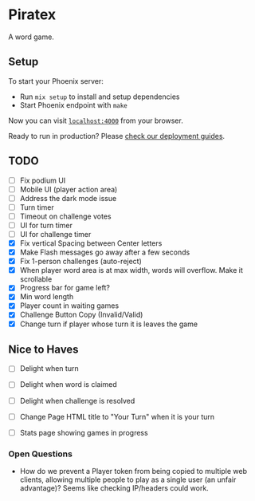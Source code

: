 # Piratex

A word game.

## Setup

To start your Phoenix server:

  * Run `mix setup` to install and setup dependencies
  * Start Phoenix endpoint with `make`

Now you can visit [`localhost:4000`](http://localhost:4000) from your browser.

Ready to run in production? Please [check our deployment guides](https://hexdocs.pm/phoenix/deployment.html).

## TODO

- [ ] Fix podium UI
- [ ] Mobile UI (player action area)
- [ ] Address the dark mode issue
- [ ] Turn timer
- [ ] Timeout on challenge votes
- [ ] UI for turn timer
- [ ] UI for challenge timer
- [x] Fix vertical Spacing between Center letters 
- [x] Make Flash messages go away after a few seconds
- [x] Fix 1-person challenges (auto-reject)
- [x] When player word area is at max width, words will overflow. Make it scrollable
- [x] Progress bar for game left?
- [x] Min word length
- [x] Player count in waiting games
- [x] Challenge Button Copy (Invalid/Valid) 
- [x] Change turn if player whose turn it is leaves the game

## Nice to Haves
- [ ] Delight when turn
- [ ] Delight when word is claimed
- [ ] Delight when challenge is resolved
- [ ] Change Page HTML title to "Your Turn" when it is your turn
- [ ] Stats page showing games in progress


### Open Questions
- How do we prevent a Player token from being copied to multiple web clients, allowing multiple people to play as a single user (an unfair advantage)? Seems like checking IP/headers could work. 